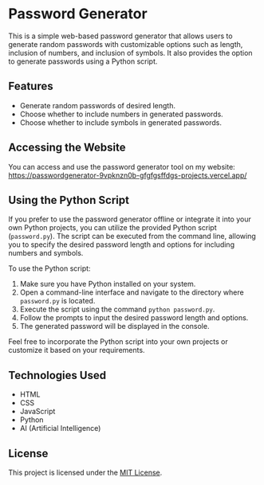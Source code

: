 # Password Generator

This is a simple web-based password generator that allows users to generate random passwords with customizable options such as length, inclusion of numbers, and inclusion of symbols. It also provides the option to generate passwords using a Python script.

## Features

- Generate random passwords of desired length.
- Choose whether to include numbers in generated passwords.
- Choose whether to include symbols in generated passwords.

## Accessing the Website

You can access and use the password generator tool on my website: https://passwordgenerator-9vpknzn0b-gfgfgsffdgs-projects.vercel.app/
## Using the Python Script

If you prefer to use the password generator offline or integrate it into your own Python projects, you can utilize the provided Python script (`password.py`). The script can be executed from the command line, allowing you to specify the desired password length and options for including numbers and symbols.

To use the Python script:
1. Make sure you have Python installed on your system.
2. Open a command-line interface and navigate to the directory where `password.py` is located.
3. Execute the script using the command `python password.py`.
4. Follow the prompts to input the desired password length and options.
5. The generated password will be displayed in the console.

Feel free to incorporate the Python script into your own projects or customize it based on your requirements.

## Technologies Used

- HTML
- CSS
- JavaScript
- Python
- AI (Artificial Intelligence)

## License

This project is licensed under the [MIT License](LICENSE).
